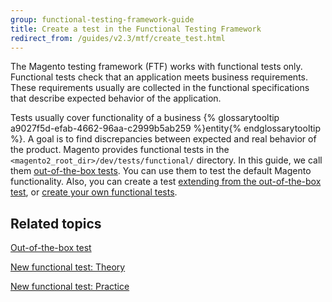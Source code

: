 ```yaml
---
group: functional-testing-framework-guide
title: Create a test in the Functional Testing Framework
redirect_from: /guides/v2.3/mtf/create_test.html
---
```


The Magento testing framework (FTF) works with functional tests only. Functional tests check that an application meets business requirements. These requirements usually are collected in the functional specifications that describe expected behavior of the application.

Tests usually cover functionality of a business {% glossarytooltip a9027f5d-efab-4662-96aa-c2999b5ab259 %}entity{% endglossarytooltip %}. A goal is to find discrepancies between expected and real behavior of the product.
Magento provides functional tests in the `<magento2_root_dir>/dev/tests/functional/` directory. In this guide, we call them [out-of-the-box tests][out-of-the-box test]. You can use them to test the default Magento functionality. Also, you can create a test [extending from the out-of-the-box test][], or [create your own functional tests][].

## Related topics

[Out-of-the-box test][out-of-the-box test]

[New functional test: Theory][]

[New functional test: Practice][]

<!-- LINK DEFINITIONS -->

[out-of-the-box test]: {{page.baseurl}}/testing/testing/functional-testing-framework/test-creation/out-of-the-box.html

[extending from the out-of-the-box test]: {{page.baseurl}}/testing/testing/functional-testing-framework/test-creation/custom-general.html#extending-oob-test

[create your own functional tests]: {{page.baseurl}}/testing/testing/functional-testing-framework/test-creation/custom-general.html#create-test

[new functional test: theory]: {{page.baseurl}}/testing/testing/functional-testing-framework/test-creation/custom-general.html

[new functional test: practice]: {{page.baseurl}}/testing/testing/functional-testing-framework/test-creation/custom-tutorial.html

